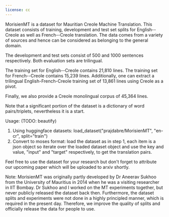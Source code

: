 ```yaml
---
license: cc
---
```


MorisienMT is a dataset for Mauritian Creole Machine Translation. 
This dataset consists of training, development and test set splits for English--Creole as well as French--Creole translation.
The data comes from a variety of sources and hence can be considered as belonging to the general domain.

The development and test sets consist of 500 and 1000 sentences respectively. Both evaluation sets are trilingual.

The training set for English--Creole contains 21,810 lines.
The training set for French--Creole contains 15,239 lines.
Additionally, one can extract a trilingual English-French-Creole training set of 13,861 lines using Creole as a pivot.

Finally, we also provide a Creole monolingual corpus of 45,364 lines.

Note that a significant portion of the dataset is a dictionary of word pairs/triplets, nevertheless it is a start.

Usage: (TODO: beautify)
1. Using huggingface datasets: load_dataset("prajdabre/MorisienMT", "en-cr", split="train")
2. Convert to moses format: load the dataset as in step 1, each item is a json object so iterate over the loaded dataset object and use the key and value, "input" and "target" respectively, to get the translation pairs.

Feel free to use the dataset for your research but don't forget to attribute our upcoming paper which will be uploaded to arxiv shortly.

Note: MorisienMT was originally partly developed by Dr Aneerav Sukhoo from the University of Mauritius in 2014 when he was a visiting researcher in IIT Bombay. 
Dr Sukhoo and I worked on the MT experiments together, but never publicly released the dataset back then. 
Furthermore, the dataset splits and experiments were not done in a highly principled manner, which is required in the present day. 
Therefore, we improve the quality of splits and officially release the data for people to use.
